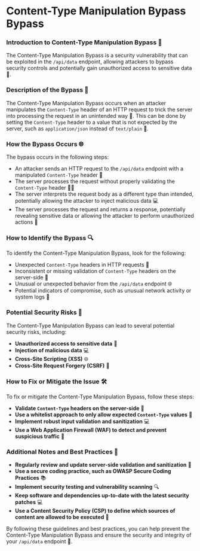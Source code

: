 # Content-Type Manipulation Bypass Bypass

### Introduction to Content-Type Manipulation Bypass 🚨
The Content-Type Manipulation Bypass is a security vulnerability that can be exploited in the `/api/data` endpoint, allowing attackers to bypass security controls and potentially gain unauthorized access to sensitive data 📝.

### Description of the Bypass 🤔
The Content-Type Manipulation Bypass occurs when an attacker manipulates the `Content-Type` header of an HTTP request to trick the server into processing the request in an unintended way 🔄. This can be done by setting the `Content-Type` header to a value that is not expected by the server, such as `application/json` instead of `text/plain` 📄.

### How the Bypass Occurs 🌐
The bypass occurs in the following steps:
* An attacker sends an HTTP request to the `/api/data` endpoint with a manipulated `Content-Type` header 📝
* The server processes the request without properly validating the `Content-Type` header 🤦‍♂️
* The server interprets the request body as a different type than intended, potentially allowing the attacker to inject malicious data 💻
* The server processes the request and returns a response, potentially revealing sensitive data or allowing the attacker to perform unauthorized actions 🚨

### How to Identify the Bypass 🔍
To identify the Content-Type Manipulation Bypass, look for the following:
* Unexpected `Content-Type` headers in HTTP requests 📝
* Inconsistent or missing validation of `Content-Type` headers on the server-side 🤔
* Unusual or unexpected behavior from the `/api/data` endpoint 🌐
* Potential indicators of compromise, such as unusual network activity or system logs 🚨

### Potential Security Risks 🚨
The Content-Type Manipulation Bypass can lead to several potential security risks, including:
* **Unauthorized access to sensitive data** 📝
* **Injection of malicious data** 💻
* **Cross-Site Scripting (XSS)** 🌐
* **Cross-Site Request Forgery (CSRF)** 🤖

### How to Fix or Mitigate the Issue 🛠️
To fix or mitigate the Content-Type Manipulation Bypass, follow these steps:
* **Validate `Content-Type` headers on the server-side** 🤔
* **Use a whitelist approach to only allow expected `Content-Type` values** 📝
* **Implement robust input validation and sanitization** 💻
* **Use a Web Application Firewall (WAF) to detect and prevent suspicious traffic** 🚨

### Additional Notes and Best Practices 📝
* **Regularly review and update server-side validation and sanitization** 📆
* **Use a secure coding practice, such as OWASP Secure Coding Practices** 📚
* **Implement security testing and vulnerability scanning** 🔍
* **Keep software and dependencies up-to-date with the latest security patches** 💻
* **Use a Content Security Policy (CSP) to define which sources of content are allowed to be executed** 📝

By following these guidelines and best practices, you can help prevent the Content-Type Manipulation Bypass and ensure the security and integrity of your `/api/data` endpoint 🚀.